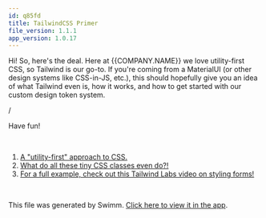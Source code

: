 ```yaml
---
id: q85fd
title: TailwindCSS Primer
file_version: 1.1.1
app_version: 1.0.17
---
```


<!-- Intro - Do not remove this comment -->
Hi! So, here's the deal. Here at {{COMPANY.NAME}} we love utility-first CSS, so Tailwind is our go-to. If you're coming from a MaterialUI (or other design systems like CSS-in-JS, etc.), this should hopefully give you an idea of what Tailwind even is, how it works, and how to get started with our custom design token system.

/

Have fun!

<br/>

<!-- Steps - Do not remove this comment -->
1. [A "utility-first" approach to CSS.](a-utility-first-approach-to-css.gtk09.sw.md)
2. [What do all these tiny CSS classes even do?!](what-do-all-these-tiny-css-classes-even-do.gkuvg.sw.md)
3. [For a full example, check out this Tailwind Labs video on styling forms!](https://www.youtube.com/watch?v=pONeWAzDsQg)


<br/>

This file was generated by Swimm. [Click here to view it in the app](https://app.swimm.io/repos/Z2l0aHViJTNBJTNBc3dpbW0tdGVzdCUzQSUzQWZvdXJ0aGxlZ2FjeQ==/playlists/q85fd).
